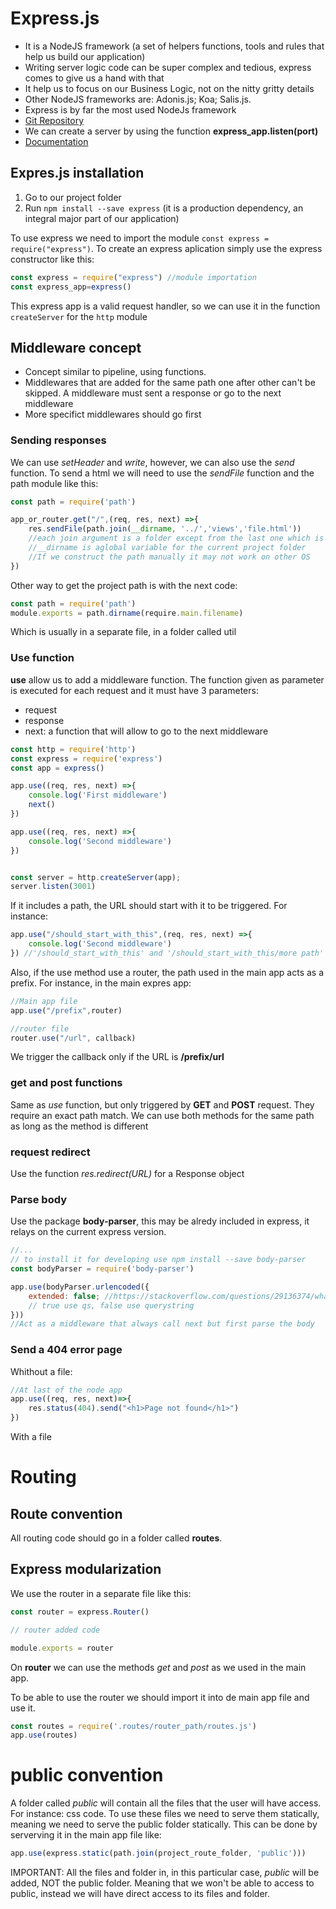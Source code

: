 # Express.js
* It is a NodeJS framework (a set of helpers functions, tools and rules that help us build our application)
* Writing server logic code can be super complex and tedious, express comes to give us a hand with that
* It help us to focus on our Business Logic, not on the nitty gritty details
* Other NodeJS frameworks are: Adonis.js; Koa; Salis.js.
* Express is by far the most used NodeJs framework
* [Git Repository](https://github.com/expressjs/express)
* We can create a server by using the function **express_app.listen(port)**
* [Documentation](https://expressjs.com/)

## Expres.js installation
1. Go to our project folder
1. Run `npm install --save express` (it is a production dependency, an integral major part of our application)

To use express we need to import the module `const express = require("express")`. To create an express aplication simply use the express constructor like this: 
```javascript
const express = require("express") //module importation
const express_app=express()
```
This express app is a valid request handler, so we can use it in the function `createServer` for the `http` module

## Middleware concept
* Concept similar to pipeline, using functions.
* Middlewares that are added for the same path one after other can't be skipped. A middleware must sent a response or go to the next middleware
* More specifict middlewares should go first

### Sending responses
We can use *setHeader* and *write*, however, we can also use the *send* function. To send a html we will need to use the *sendFile* function and the path module like this:
```javascript
const path = require('path')

app_or_router.get("/",(req, res, next) =>{
    res.sendFile(path.join(__dirname, '../','views','file.html'))
    //each join argument is a folder except from the last one which is the file name.
    //__dirname is aglobal variable for the current project folder
    //If we construct the path manually it may not work on other OS
})
```
Other way to get the project path is with the next code:
```javascript
const path = require('path')
module.exports = path.dirname(require.main.filename)
```
Which is usually in a separate file, in a folder called util

### Use function
**use** allow us to add a middleware function. The function given as parameter is executed for each request and it must have 3 parameters:
* request
* response
* next: a function that will allow to go to the next middleware
```javascript
const http = require('http')
const express = require('express')
const app = express()

app.use((req, res, next) =>{
    console.log('First middleware')
    next()
})

app.use((req, res, next) =>{
    console.log('Second middleware')
})


const server = http.createServer(app);
server.listen(3001)
```
If it includes a path, the URL should start with it to be triggered. For instance:

```javascript
app.use("/should_start_with_this",(req, res, next) =>{
    console.log('Second middleware')
}) //'/should_start_with_this' and '/should_start_with_this/more path' will trigger this function
```

Also, if the use method use a router, the path used in the main app acts as a prefix. For instance, in the main expres app:
```javascript
//Main app file
app.use("/prefix",router)
```

```javascript
//router file
router.use("/url", callback)
```
We trigger the callback only if the URL is **/prefix/url**


### get and post functions
Same as *use* function, but only triggered by **GET** and **POST** request. They require an exact path match. We can use both methods for the same path as long as the method is different

### request redirect
Use the function *res.redirect(URL)* for a Response object

### Parse body
Use the package **body-parser**, this may be alredy included in express, it relays on the current express version.

```javascript
//...
// to install it for developing use npm install --save body-parser
const bodyParser = require('body-parser')

app.use(bodyParser.urlencoded({
    extended: false; //https://stackoverflow.com/questions/29136374/what-the-difference-between-qs-and-querystring/50199038
    // true use qs, false use querystring
}))
//Act as a middleware that always call next but first parse the body
```

### Send a 404 error page
Whithout a file:
```javascript
//At last of the node app
app.use((req, res, next)=>{
    res.status(404).send("<h1>Page not found</h1>")
})
```

With a file

# Routing
## Route convention
All routing code should go in a folder called **routes**.

## Express modularization
We use the router in a separate file like this:

```javascript
const router = express.Router()

// router added code

module.exports = router
```

On **router** we can use the methods *get* and *post* as we used in the main app.

To be able to use the router we should import it into de main app file and use it.

```javascript
const routes = require('.routes/router_path/routes.js')
app.use(routes)
```

# public convention
A folder called *public* will contain all the files that the user will have access. For instance: css code. To use these files we need to serve them statically, meaning we need to serve the public folder statically. This can be done by serverving it in the main app file like:
```javascript
app.use(express.static(path.join(project_route_folder, 'public')))
```
IMPORTANT: All the files and folder in, in this particular case, *public* will be added, NOT the public folder. Meaning that we won't be able to access to public, instead we will have direct access to its files and folder.